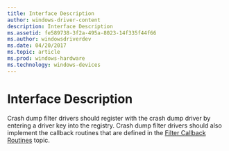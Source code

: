 ```yaml
---
title: Interface Description
author: windows-driver-content
description: Interface Description
ms.assetid: fe589738-3f2a-495a-8023-14f335f44f66
ms.author: windowsdriverdev
ms.date: 04/20/2017
ms.topic: article
ms.prod: windows-hardware
ms.technology: windows-devices
---
```


# Interface Description


Crash dump filter drivers should register with the crash dump driver by entering a driver key into the registry. Crash dump filter drivers should also implement the callback routines that are defined in the [Filter Callback Routines](filter-callback-routines.md) topic.

 

 




